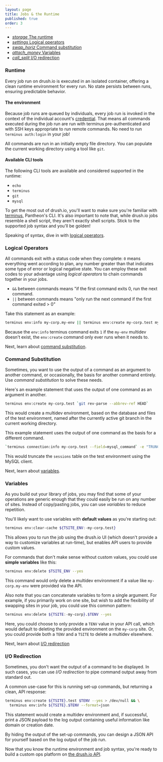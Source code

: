 ```yaml
---
layout: page
title: Jobs & the Runtime
published: true
order: 3
---
```


<div class="col s12 no-padding">
  <ul class="tabs tabs-fixed-width">
    <li class="tab col s3"><a href="#runtime"><i class="material-icons">storage</i> The runtime</a></li>
    <li class="tab col s3"><a href="#logical-operators"><i class="material-icons">settings</i> Logical operators</a></li>
    <li class="tab col s3"><a href="#substitution"><i class="material-icons">swap_horiz</i> Command substitution</a></li>
    <li class="tab col s3"><a href="#variables"><i class="material-icons">attach_money</i> Variables</a></li>
    <li class="tab col s3"><a href="#io-redirection"><i class="material-icons">call_split</i> I/O redirection</a></li>
  </ul>
</div>
<div class="container">
  <div id="runtime" class="col s12">
<div markdown="1">

### Runtime

Every job run on drush.io is executed in an isolated container, offering a clean runtime environment for every run. No state persists between runs, ensuring predictable behavior.

#### The environment
Because job runs are queued by individuals, every job run is invoked in the context of the individual account's [credential](/the-basics#concepts). That means all commands executed during the job run are run with terminus pre-authenticated and with SSH keys appropriate to run remote commands. No need to run `terminus auth:login` in your job!

All commands are run in an initially empty file directory. You can populate the current working directory using a tool like `git`.

#### Available CLI tools
The following CLI tools are available and considered supported in the runtime:

- `echo`
- `terminus`
- `git`
- `mysql`

To get the most out of drush.io, you'll want to make sure you're familiar with [terminus](https://pantheon.io/docs/terminus/), Pantheon's CLI. It's also important to note that, while drush.io jobs resemble a shell script, they aren't exactly shell scripts. Stick to the supported job syntax and you'll be golden!

Speaking of syntax, dive in with [logical operators](#logical-operators).

</div>
  </div>
  <div id="logical-operators" class="col s12">
<div markdown="1">

### Logical Operators

All commands exit with a status code when they complete: `0` means everything went according to plan, any number greater than that indicates some type of error or logical negative state. You can employ these exit codes to your advantage using _logical operators_ to chain commands together in your jobs.

- `&&` between commands means "if the first command exits 0, run the next command.
- `||` between commands means "only run the next command if the first command exited > 0"

Take this statement as an example:

```sh
terminus env:info my-corp.my-env || terminus env:create my-corp.test my-env
```

Because the `env:info` terminus command exits `1` if the `my-env` multidev doesn't exist, the `env:create` command only ever runs when it needs to.

Next, learn about [command substitution](#substitution).

</div>
  </div>
  <div id="substitution" class="col s12">
<div markdown="1">

### Command Substitution

Sometimes, you want to use the output of a command as an argument to another command, or occasionally, the basis for another command entirely. Use _command substitution_ to solve these needs.

Here's an example statement that uses the output of one command as an argument in another.

```sh
terminus env:create my-corp.test `git rev-parse --abbrev-ref HEAD`
```

This would create a multidev environment, based on the database and files of the test environment, named after the currently active git branch in the current working directory.

This example statement uses the output of one command as the basis for a different command.

```sh
`terminus connection:info my-corp.test --field=mysql_command` -e "TRUNCATE sessions;"
```

This would truncate the `sessions` table on the test environment using the MySQL client.

Next, learn about [variables](#variables).

</div>
  </div>
  <div id="variables" class="col s12">
<div markdown="1">

### Variables

As you build out your library of jobs, you may find that some of your operations are generic enough that they could easily be run on any number of sites. Instead of copy/pasting jobs, you can use _variables_ to reduce repetition.

You'll likely want to use variables with __default values__ as you're starting out:

```sh
terminus env:clear-cache ${TSITE_ENV:-my-corp.test}
```

This allows you to run the job using the drush.io UI (which doesn't provide a way to customize variables at run-time), but enables API users to provide custom values.

For commands that don't make sense without custom values, you could use __simple variables__ like this:

```sh
terminus env:delete $TSITE_ENV --yes
```

This command would only delete a multidev environment if a value like `my-corp.my-env` were provided via the API.

Also note that you can concatenate variables to form a single argument. For example, if you primarily work on one site, but wish to add the flexibility of swapping sites in your job, you could use this common pattern:

```sh
terminus env:delete ${TSITE:-my-corp}.$TENV --yes
```

Here, you could choose to only provide a `TENV` value in your API call, which would default to deleting the provided environment on the `my-corp` site. Or, you could provide both a `TENV` and a `TSITE` to delete a multidev elsewhere.

Next, learn about [I/O redirection](#io-redirection)

</div>
  </div>
  <div id="io-redirection" class="col s12">
<div markdown="1">

### I/O Redirection

Sometimes, you don't want the output of a command to be displayed. In such cases, you can use _I/O redirection_ to pipe command output away from standard out.

A common use-case for this is running set-up commands, but returning a clean, API response:

```sh
terminus env:create ${TSITE}.test $TENV --yes > /dev/null && \
  terminus env:info ${TSITE}.$TENV --format=json
```

This statement would create a multidev environment and, if successful, print a JSON payload to the log output containing useful information like domain or creation date.

By hiding the output of the set-up commands, you can design a JSON API for yourself based on the log output of the job run.

Now that you know the runtime environment and job syntax, you're ready to build a custom ops platform on [the drush.io API](/api).

</div>
  </div>
</div>
